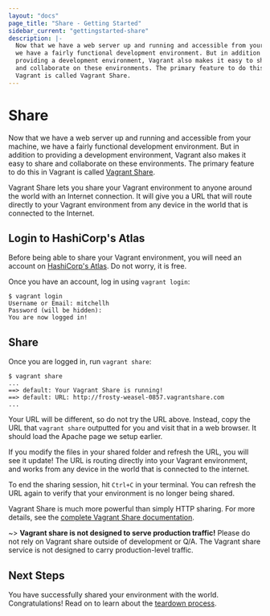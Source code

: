 ```yaml
---
layout: "docs"
page_title: "Share - Getting Started"
sidebar_current: "gettingstarted-share"
description: |-
  Now that we have a web server up and running and accessible from your machine,
  we have a fairly functional development environment. But in addition to
  providing a development environment, Vagrant also makes it easy to share
  and collaborate on these environments. The primary feature to do this in
  Vagrant is called Vagrant Share.
---
```


# Share

Now that we have a web server up and running and accessible from your machine,
we have a fairly functional development environment. But in addition to
providing a development environment, Vagrant also makes it easy to share
and collaborate on these environments. The primary feature to do this in
Vagrant is called [Vagrant Share](/docs/share/).

Vagrant Share lets you share your Vagrant environment to anyone around the
world with an Internet connection. It will give you a URL that will route
directly to your Vagrant environment from any device in the world that is
connected to the Internet.

## Login to HashiCorp's Atlas

Before being able to share your Vagrant environment, you will need an account on
[HashiCorp's Atlas](https://atlas.hashicorp.com). Do not worry, it is free.

Once you have an account, log in using `vagrant login`:

```
$ vagrant login
Username or Email: mitchellh
Password (will be hidden):
You are now logged in!
```

## Share

Once you are logged in, run `vagrant share`:

```
$ vagrant share
...
==> default: Your Vagrant Share is running!
==> default: URL: http://frosty-weasel-0857.vagrantshare.com
...
```

Your URL will be different, so do not try the URL above. Instead, copy
the URL that `vagrant share` outputted for you and visit that in a web
browser. It should load the Apache page we setup earlier.

If you modify the files in your shared folder and refresh the URL, you will
see it update! The URL is routing directly into your Vagrant environment,
and works from any device in the world that is connected to the internet.

To end the sharing session, hit `Ctrl+C` in your terminal. You can refresh
the URL again to verify that your environment is no longer being shared.

Vagrant Share is much more powerful than simply HTTP sharing. For more
details, see the [complete Vagrant Share documentation](/docs/share/).

~> **Vagrant share is not designed to serve production traffic!** Please do not
rely on Vagrant share outside of development or Q/A. The Vagrant share service
is not designed to carry production-level traffic.

## Next Steps

You have successfully shared your environment with the world. Congratulations!
Read on to learn about the [teardown process](/docs/getting-started/teardown.html).
